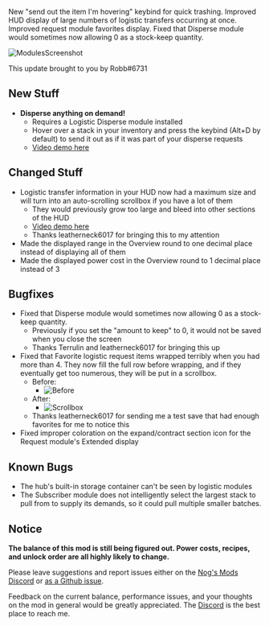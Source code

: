 New "send out the item I'm hovering" keybind for quick trashing. Improved HUD display of large numbers of logistic transfers occurring at once. Improved request module favorites display. Fixed that Disperse module would sometimes now allowing 0 as a stock-keep quantity.




![ModulesScreenshot](https://i.imgur.com/wMzIAYp.png)

This update brought to you by Robb#6731

## New Stuff

- **Disperse anything on demand!**
  - Requires a Logistic Disperse module installed
  - Hover over a stack in your inventory and press the keybind (Alt+D by default) to send it out as if it was part of your disperse requests
  - [Video demo here](https://streamable.com/5osovj)

## Changed Stuff

- Logistic transfer information in your HUD now had a maximum size and will turn into an auto-scrolling scrollbox if you have a lot of them
  - They would previously grow too large and bleed into other sections of the HUD
  - [Video demo here](https://streamable.com/uds0ik)
  - Thanks leatherneck6017 for bringing this to my attention
- Made the displayed range in the Overview round to one decimal place instead of displaying all of them
- Made the displayed power cost in the Overview round to 1 decimal place instead of 3

## Bugfixes

- Fixed that Disperse module would sometimes now allowing 0 as a stock-keep quantity.
  - Previously if you set the "amount to keep" to 0, it would not be saved when you close the screen
  - Thanks Terrulin and leatherneck6017 for bringing this up
- Fixed that Favorite logistic request items wrapped terribly when you had more than 4. They now fill the full row before wrapping, and if they eventually get too numerous, they will be put in a scrollbox.
  - Before:
    - ![Before](https://cdn.discordapp.com/attachments/922902098344042526/1152382944351092736/image.png)
  - After:
    - ![Scrollbox](https://cdn.discordapp.com/attachments/922902098344042526/1152389379084533841/image.png)
  - Thanks leatherneck6017 for sending me a test save that had enough favorites for me to notice this
- Fixed improper coloration on the expand/contract section icon for the Request module's Extended display

## Known Bugs

- The hub's built-in storage container can't be seen by logistic modules
- The Subscriber module does not intelligently select the largest stack to pull from to supply its demands, so it could pull multiple smaller batches.

## Notice

**The balance of this mod is still being figured out. Power costs, recipes, and unlock order are all highly likely to change.**

Please leave suggestions and report issues either on the [Nog's Mods Discord](http://discord.gg/zqp6U7Y7Nu) or [as a Github issue](https://github.com/budak7273/ArmorModules/issues/new/choose).

Feedback on the current balance, performance issues, and your thoughts on the mod in general would be greatly appreciated. The [Discord](http://discord.gg/zqp6U7Y7Nu) is the best place to reach me.
